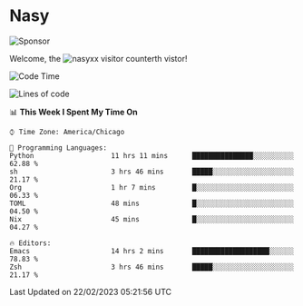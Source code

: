 # Nasy

<!--
<p align="center">
<img height="200" src="https://github-readme-stats.vercel.app/api?username=nasyxx&count_private=true&show_icons=true&theme=dracula&include_all_commits=true"/>
<img height="200" src="https://github-readme-stats.vercel.app/api/top-langs/?username=nasyxx&theme=dracula&hide=html,jupyter+notebook&count_private=true&show_icons=true"/>
</p>

  
----------------
-->

![Sponsor](https://img.shields.io/static/v1.svg?label=Sponsor&message=%E2%9D%A4&logo=GitHub&style=flat&color=pink)
 
Welcome, the ![nasyxx visitor counter](https://count.getloli.com/get/@nasyxx?theme=rule34)th vistor!
 
<!--START_SECTION:waka-->
![Code Time](http://img.shields.io/badge/Code%20Time-3%2C170%20hrs%2046%20mins-blue)

![Lines of code](https://img.shields.io/badge/From%20Hello%20World%20I%27ve%20Written-6%20Million%20lines%20of%20code-blue)

📊 **This Week I Spent My Time On** 

```text
⌚︎ Time Zone: America/Chicago

💬 Programming Languages: 
Python                   11 hrs 11 mins      ███████████████░░░░░░░░░░   62.88 % 
sh                       3 hrs 46 mins       █████░░░░░░░░░░░░░░░░░░░░   21.17 % 
Org                      1 hr 7 mins         █░░░░░░░░░░░░░░░░░░░░░░░░   06.33 % 
TOML                     48 mins             █░░░░░░░░░░░░░░░░░░░░░░░░   04.50 % 
Nix                      45 mins             █░░░░░░░░░░░░░░░░░░░░░░░░   04.27 % 

🔥 Editors: 
Emacs                    14 hrs 2 mins       ███████████████████░░░░░░   78.83 % 
Zsh                      3 hrs 46 mins       █████░░░░░░░░░░░░░░░░░░░░   21.17 % 

```


 Last Updated on 22/02/2023 05:21:56 UTC
<!--END_SECTION:waka-->

<!-- ![visitors](https://visitor-badge.laobi.icu/badge?page_id=nasyxx.nasyxx) -->
